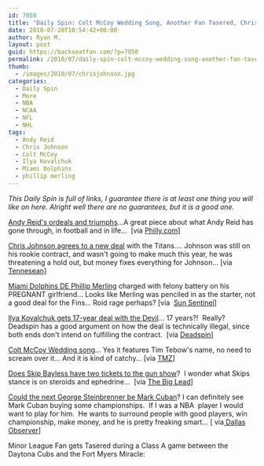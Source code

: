 ```yaml
---
id: 7050
title: "Daily Spin: Colt McCoy Wedding Song, Another Fan Tasered, Chris Johnson Gets New Deal"
date: 2010-07-20T10:54:42+00:00
author: Ryan M.
layout: post
guid: https://backseatfan.com/?p=7050
permalink: /2010/07/daily-spin-colt-mccoy-wedding-song-another-fan-tasered-chris-johnson-gets-new-deal/
thumb:
  - /images/2010/07/chrisjohnson.jpg
categories:
  - Daily Spin
  - More
  - NBA
  - NCAA
  - NFL
  - NHL
tags:
  - Andy Reid
  - Chris Johnson
  - Colt McCoy
  - Ilya Kovalchuk
  - Miami Dolphins
  - phillip merling
---
```


<div class="entry">
  <p>
    <em>This Daily Spin is full of links, I guarantee there is at least one thing you will like on here. Alright well there are no guarantees, but it is a good one.</em>
  </p>

  <p>
    <a href="http://www.philly.com/philly/sports/eagles/98687929.html">Andy Reid's ordeals and triumphs</a>&#8230;A great piece about what Andy Reid has gone through, in football and in life&#8230;  [via <a href="http://www.philly.com/philly/sports/eagles/98687929.html">Philly.com</a>]
  </p>

  <p>
    <a href="http://www.tennessean.com/article/20100720/SPORTS01/7200327/2196/sports">Chris Johnson agrees to a new deal</a> with the Titans&#8230;. Johnson was still on his rookie contract, and wasn't going to make much this year, he was threatening a hold out, but money fixes everything for Johnson&#8230; [via <a href="http://www.tennessean.com/article/20100720/SPORTS01/7200327/2196/sports">Tennesean</a>]
  </p>

  <p>
    <a href="http://www.sun-sentinel.com/sports/miami-dolphins/fl-phllip-merling-dolphins-0720-20100719,0,6039439.story">Miami Dolphins DE Phillip Merling</a> charged with felony battery on his PREGNANT girlfriend&#8230; Looks like Merling was penciled in as the starter, not a good deal for the Fins&#8230; Roid rage perhaps? [via  <a href="http://www.sun-sentinel.com/sports/miami-dolphins/fl-phllip-merling-dolphins-0720-20100719,0,6039439.story">Sun Sentinel</a>]
  </p>

  <p>
    <a href="http://deadspin.com/5590836/ilya-kovalchuks-17+year-contract-is-so-so-illegal-and-the-nhl-cant-do-anything-about-it">Ilya Kovalchuk gets 17-year deal with the Devil</a>&#8230; 17 years?!  Really? Deadspin has a good argument on how the deal is technically illegal, since both ends don't intend on fulfilling the contract.  [via <a href="http://deadspin.com/5590836/ilya-kovalchuks-17+year-contract-is-so-so-illegal-and-the-nhl-cant-do-anything-about-it">Deadspin</a>]
  </p>

  <p>
    <a href="http://www.tmz.com/videos?autoplay=true&mediaKey=eb756531-f452-4ebc-8aeb-94cd38075e04">Colt McCoy Wedding song</a>&#8230; Yes it features Tim Tebow's name, no need to scream over it&#8230; And it is kind of catchy&#8230; [via <a href="http://www.tmz.com/videos?autoplay=true&mediaKey=eb756531-f452-4ebc-8aeb-94cd38075e04">TMZ</a>]
  </p>

  <p>
    <a href="http://thebiglead.com/index.php/2010/07/20/the-skip-bayless-gun-show/">Does Skip Bayless have two tickets to the gun show</a>?  I wonder what Skips stance is on steroids and ephedrine&#8230;  [via <a href="http://thebiglead.com/index.php/2010/07/20/the-skip-bayless-gun-show/">The Big Lead</a>]
  </p>

  <p>
    <a href="http://blogs.dallasobserver.com/sportatorium/2010/07/_this_weeks_death_of.php">Could the next George Steinbrenner be Mark Cuban</a>? I can definitely see Mark Cuban buying some championships.  If I was a NBA  player I would want to play for him.  He wants to surround people with good players, win championship, make money, and he is pretty freaking smart&#8230; [ via<a href="http://blogs.dallasobserver.com/sportatorium/2010/07/_this_weeks_death_of.php"> Dallas Observer</a>]
  </p>

  <p>
    Minor League Fan gets Tasered during a Class A game between the Daytona Cubs and the Fort Myers Miracle:
  </p>

  <p>
  </p>
</div>
